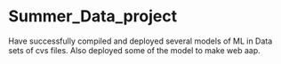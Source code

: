 # Summer_Data_project

Have successfully compiled and deployed several models of ML in Data sets of cvs files.
Also deployed some of the model to make web aap.
